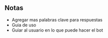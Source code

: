 ## Notas

- Agregar mas palabras clave para respuestas
- Guia de uso
- Guiar al usuario en lo que puede hacer el bot
